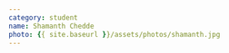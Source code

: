 ```yaml
---
category: student
name: Shamanth Chedde
photo: {{ site.baseurl }}/assets/photos/shamanth.jpg
---
```

